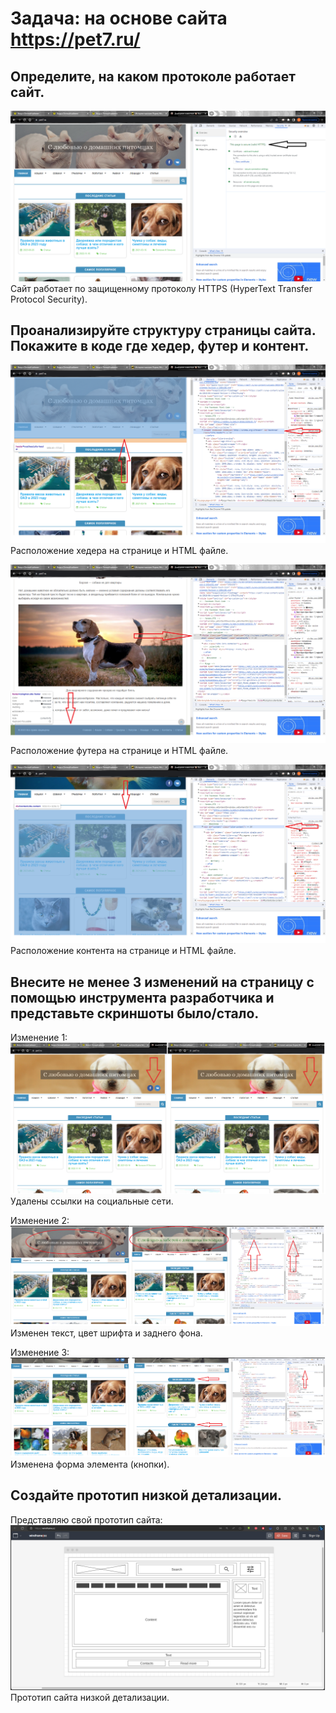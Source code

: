 # Задача: на основе сайта https://pet7.ru/

## Определите, на каком протоколе работает сайт.

![Протокол сайта - HTTPS](images/protocol.png) Сайт работает по защищенному протоколу HTTPS (HyperText Transfer Protocol Security).

## Проанализируйте структуру страницы сайта. Покажите в коде где хедер, футер и контент.

![Расположение хедера](images/header.png) Расположение хедера на странице и HTML файле.

![Расположение футера](images/footer.png) Расположение футера на странице и HTML файле.

![Расположение контента](images/content.png) Расположение контента на странице и HTML файле.

## Внесите не менее 3 изменений на страницу с помощью инструмента разработчика и представьте скриншоты было/стало.

Изменение 1: 
![Удаление ссылок на социальные сети](images/change1.png) Удалены ссылки на социальные сети.

Изменение 2: 
![Изменение текста, цвета шрифта и заднего фона](images/change2.png) Изменен текст, цвет шрифта и заднего фона.

Изменение 3: 
![Изменение формы элемента](images/change3.png) Изменена форма элемента (кнопки).

## Создайте прототип низкой детализации.

Представляю свой прототип сайта:
![Прототип сайта](images/site_prototype.png) Прототип сайта низкой детализации.